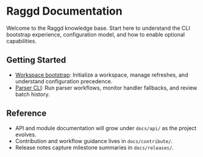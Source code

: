 # Raggd Documentation

Welcome to the Raggd knowledge base. Start here to understand the CLI bootstrap
experience, configuration model, and how to enable optional capabilities.

## Getting Started
- [Workspace bootstrap](learn/workspace.md): Initialize a workspace, manage
  refreshes, and understand configuration precedence.
- [Parser CLI](learn/parser.md): Run parser workflows, monitor handler fallbacks,
  and review batch history.

## Reference
- API and module documentation will grow under `docs/api/` as the project
  evolves.
- Contribution and workflow guidance lives in `docs/contribute/`.
- Release notes capture milestone summaries in `docs/releases/`.
